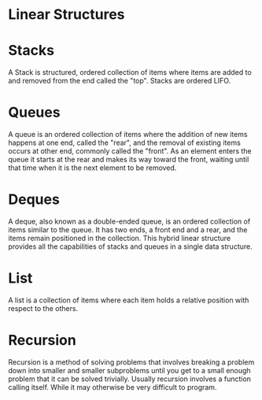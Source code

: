 # Linear Structures

# Stacks

A Stack is structured, ordered collection of items where items are added to and
removed from the end called the "top". Stacks are ordered LIFO.

# Queues

A queue is an ordered collection of items where the addition of new items happens
at one end, called the "rear", and the removal of existing items occurs at other 
end, commonly called the "front". As an element enters the queue it starts at 
the rear and makes its way toward the front, waiting until that time when it is the
next element to be removed.

# Deques

A deque, also known as a double-ended queue, is an ordered collection of items similar
to the queue. It has two ends, a front end and a rear, and the items remain positioned
in the collection. This hybrid linear structure provides all the capabilities of stacks
and queues in a single data structure.

# List

A list is a collection of items where each item holds a relative position with respect
to the others. 

# Recursion

Recursion is a method of solving problems that involves breaking a problem down
into smaller and smaller subproblems until you get to a small enough problem that
it can be solved trivially. Usually recursion involves a function calling itself.
While it may otherwise be very difficult to program.




